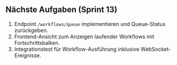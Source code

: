 ## Nächste Aufgaben (Sprint 13)
1. Endpoint `/workflows/queue` implementieren und Queue-Status zurückgeben.
2. Frontend-Ansicht zum Anzeigen laufender Workflows mit Fortschrittsbalken.
3. Integrationstest für Workflow-Ausführung inklusive WebSocket-Ereignisse.
